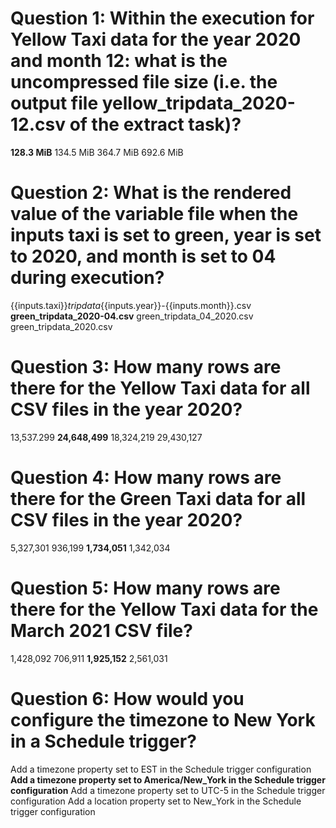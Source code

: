 
# Question 1: Within the execution for Yellow Taxi data for the year 2020 and month 12: what is the uncompressed file size (i.e. the output file yellow_tripdata_2020-12.csv of the extract task)?

**128.3 MiB**
134.5 MiB
364.7 MiB
692.6 MiB

# Question 2: What is the rendered value of the variable file when the inputs taxi is set to green, year is set to 2020, and month is set to 04 during execution?

{{inputs.taxi}}_tripdata_{{inputs.year}}-{{inputs.month}}.csv
**green_tripdata_2020-04.csv**
green_tripdata_04_2020.csv
green_tripdata_2020.csv

# Question 3: How many rows are there for the Yellow Taxi data for all CSV files in the year 2020?

13,537.299
**24,648,499**
18,324,219
29,430,127

# Question 4: How many rows are there for the Green Taxi data for all CSV files in the year 2020?

5,327,301
936,199
**1,734,051**
1,342,034

# Question 5: How many rows are there for the Yellow Taxi data for the March 2021 CSV file?

1,428,092
706,911
**1,925,152**
2,561,031

# Question 6: How would you configure the timezone to New York in a Schedule trigger?

Add a timezone property set to EST in the Schedule trigger configuration
**Add a timezone property set to America/New_York in the Schedule trigger configuration**
Add a timezone property set to UTC-5 in the Schedule trigger configuration
Add a location property set to New_York in the Schedule trigger configuration
